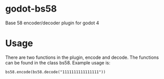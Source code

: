 # godot-bs58
Base 58 encoder/decoder plugin for godot 4

# Usage
There are two functions in the plugin, encode and decode. The functions can be found in the class bs58. Example usage is:
```
bs58.encode(bs58.decode("1111111111111111"))
```
